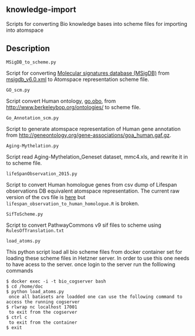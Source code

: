 knowledge-import
----------------
Scripts for converting Bio knowledge bases into scheme files for importing into  atomspace

Description
-----------

```
MSigDB_to_scheme.py
```
Script for converting [Molecular signatures database (MSigDB)](http://software.broadinstitute.org/gsea/msigdb/index.jsp) from [msigdb_v6.0.xml](http://software.broadinstitute.org/gsea/msigdb/download_file.jsp?filePath=/resources/msigdb/6.0/msigdb_v6.0.xml) to Atomspace representation scheme file.

```
GO_scm.py
```
Script convert Human ontology, [go.obo](http://www.berkeleybop.org/ontologies/go.obo), from http://www.berkeleybop.org/ontologies/ to scheme file.

```
Go_Annotation_scm.py
```
Script to generate atomspace representation of Human gene annotation from http://geneontology.org/gene-associations/goa_human.gaf.gz.

```
Aging-Mythelation.py
```
Script read Aging-Mythelation_Geneset dataset, mmc4.xls, and rewrite it in to scheme file.

```
lifeSpanObservation_2015.py
```
Script to convert Human homologue genes from csv dump of Lifespan observations DB  equivalent atomspace representation.  The current raw version of the cvs file is [here](http://lifespandb.sageweb.org/search?format=csv)
but `lifespan_observation_to_human_homologue.R`  is broken.

```
SifToScheme.py
```
Script to convert PathwayCommons v9 sif files to scheme using
`RulesOfTranslation.txt`

```
load_atoms.py
```
This python script load all bio scheme files from docker container set for loading these scheme files in Hetzner server. In order to use this one needs to have acess to the server. once login to the server run the folllowing commands

	$ docker exec -i -t bio_cogserver bash
	$ cd /home/doc
	$ python load_atoms.py
	 once all batasets are loadded one can use the following command to access the running cogserver
	$ rlwrap nc localhost 17001
	 to exit from the cogserver
	$ ctrl c
	 to exit from the container
	$ exit
